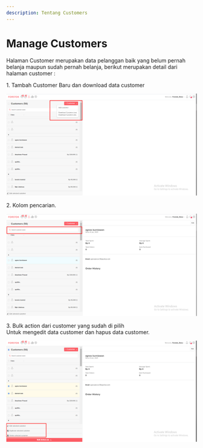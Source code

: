 ```yaml
---
description: Tentang Customers
---
```


# Manage Customers

Halaman Customer merupakan data pelanggan baik yang belum pernah belanja maupun sudah pernah belanja, berikut merupakan detail dari halaman customer :&#x20;

1\. Tambah Customer Baru dan download data customer

![](<../../.gitbook/assets/image (32).png>)

2\. Kolom pencarian.

![](<../../.gitbook/assets/image (135).png>)

3\. Bulk action dari customer yang sudah di pilih\
Untuk mengedit data customer dan hapus data customer.

![](<../../.gitbook/assets/image (193).png>)
